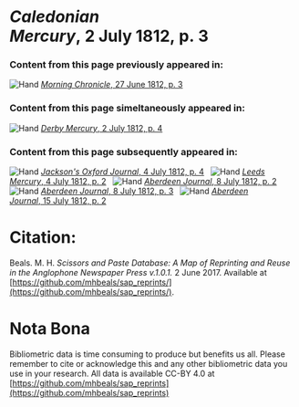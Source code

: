 # *Caledonian Mercury*, 2 July 1812, p. 3  
  
### Content from this page previously appeared in:  
![Hand](http://scissorsandpaste.net/wp-content/uploads/2017/06/smallhandpointer.png) [*Morning Chronicle*, 27 June 1812, p. 3](https://mhbeals.github.io/sap_html/Morning-Chronicle/Morning-Chronicle-27-June-1812-p-3)  
  
### Content from this page simeltaneously appeared in:  
![Hand](http://scissorsandpaste.net/wp-content/uploads/2017/06/smallhandpointer.png) [*Derby Mercury*, 2 July 1812, p. 4](https://mhbeals.github.io/sap_html/Derby-Mercury/Derby-Mercury-2-July-1812-p-4)  
  
### Content from this page subsequently appeared in:  
![Hand](http://scissorsandpaste.net/wp-content/uploads/2017/06/smallhandpointer.png) [*Jackson's Oxford Journal*, 4 July 1812, p. 4](https://mhbeals.github.io/sap_html/Jackson's-Oxford-Journal/Jackson's-Oxford-Journal-4-July-1812-p-4)  
![Hand](http://scissorsandpaste.net/wp-content/uploads/2017/06/smallhandpointer.png) [*Leeds Mercury*, 4 July 1812, p. 2](https://mhbeals.github.io/sap_html/Leeds-Mercury/Leeds-Mercury-4-July-1812-p-2)  
![Hand](http://scissorsandpaste.net/wp-content/uploads/2017/06/smallhandpointer.png) [*Aberdeen Journal*, 8 July 1812, p. 2](https://mhbeals.github.io/sap_html/Aberdeen-Journal/Aberdeen-Journal-8-July-1812-p-2)  
![Hand](http://scissorsandpaste.net/wp-content/uploads/2017/06/smallhandpointer.png) [*Aberdeen Journal*, 8 July 1812, p. 3](https://mhbeals.github.io/sap_html/Aberdeen-Journal/Aberdeen-Journal-8-July-1812-p-3)  
![Hand](http://scissorsandpaste.net/wp-content/uploads/2017/06/smallhandpointer.png) [*Aberdeen Journal*, 15 July 1812, p. 2](https://mhbeals.github.io/sap_html/Aberdeen-Journal/Aberdeen-Journal-15-July-1812-p-2)  


# Citation: 

Beals. M. H. *Scissors and Paste Database: A Map of Reprinting and Reuse in the Anglophone Newspaper Press v.1.0.1.* 2 June 2017. Available at [https://github.com/mhbeals/sap_reprints/](https://github.com/mhbeals/sap_reprints/). 

# Nota Bona

Bibliometric data is time consuming to produce but benefits us all. Please remember to cite or acknowledge this and any other bibliometric data you use in your research. All data is available CC-BY 4.0 at [https://github.com/mhbeals/sap_reprints](https://github.com/mhbeals/sap_reprints)